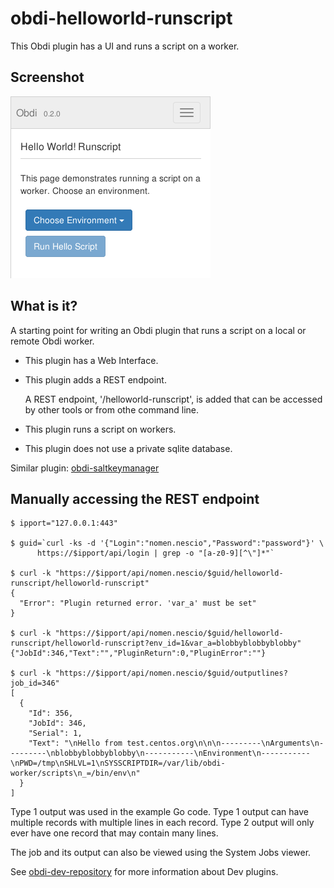 # obdi-helloworld-runscript

This Obdi plugin has a UI and runs a script on a worker.

## Screenshot

![](images/helloworld-endpoint.png?raw=true)

## What is it?
A starting point for writing an Obdi plugin that runs a script on a local
or remote Obdi worker.

* This plugin has a Web Interface.
* This plugin adds a REST endpoint.

    A REST endpoint, '/helloworld-runscript', is added that can be accessed by
    other tools or from othe command line.

* This plugin runs a script on workers.
* This plugin does not use a private sqlite database.

Similar plugin: [obdi-saltkeymanager](https://github.com/mclarkson/obdi-saltkeymanager)

## Manually accessing the REST endpoint

```
$ ipport="127.0.0.1:443"

$ guid=`curl -ks -d '{"Login":"nomen.nescio","Password":"password"}' \
      https://$ipport/api/login | grep -o "[a-z0-9][^\"]*"`

$ curl -k "https://$ipport/api/nomen.nescio/$guid/helloworld-runscript/helloworld-runscript"
{ 
  "Error": "Plugin returned error. 'var_a' must be set"
}

$ curl -k "https://$ipport/api/nomen.nescio/$guid/helloworld-runscript/helloworld-runscript?env_id=1&var_a=blobbyblobbyblobby"
{"JobId":346,"Text":"","PluginReturn":0,"PluginError":""}

$ curl -k "https://$ipport/api/nomen.nescio/$guid/outputlines?job_id=346"
[
  {
    "Id": 356,
    "JobId": 346,
    "Serial": 1,
    "Text": "\nHello from test.centos.org\n\n\n---------\nArguments\n---------\nblobbyblobbyblobby\n-----------\nEnvironment\n-----------\nPWD=/tmp\nSHLVL=1\nSYSSCRIPTDIR=/var/lib/obdi-worker/scripts\n_=/bin/env\n"
  }
]
```
Type 1 output was used in the example Go code. Type 1 output can have multiple
records with multiple lines in each record. Type 2 output will only ever have
one record that may contain many lines.

The job and its output can also be viewed using the System Jobs viewer.

See [obdi-dev-repository](https://github.com/mclarkson/obdi-dev-repository)
for more information about Dev plugins.
